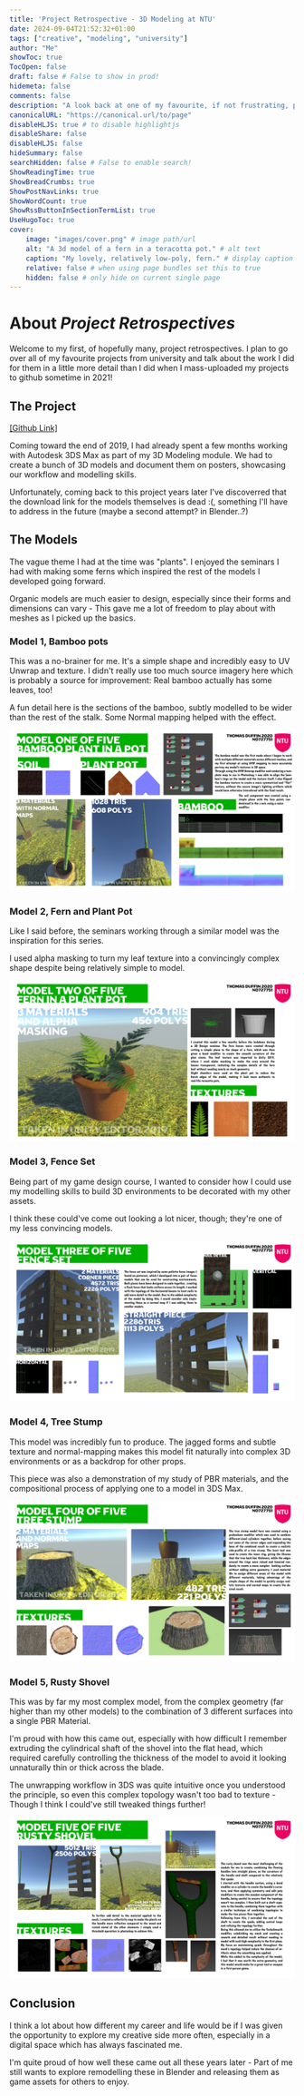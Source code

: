 ```yaml
---
title: 'Project Retrospective - 3D Modeling at NTU'
date: 2024-09-04T21:52:32+01:00
tags: ["creative", "modeling", "university"]
author: "Me"
showToc: true
TocOpen: false
draft: false # False to show in prod! 
hidemeta: false
comments: false
description: "A look back at one of my favourite, if not frustrating, projects."
canonicalURL: "https://canonical.url/to/page"
disableHLJS: true # to disable highlightjs
disableShare: false
disableHLJS: false
hideSummary: false
searchHidden: false # False to enable search!
ShowReadingTime: true
ShowBreadCrumbs: true
ShowPostNavLinks: true
ShowWordCount: true
ShowRssButtonInSectionTermList: true
UseHugoToc: true
cover:
    image: "images/cover.png" # image path/url
    alt: "A 3d model of a fern in a teracotta pot." # alt text
    caption: "My lovely, relatively low-poly, fern." # display caption under cover
    relative: false # when using page bundles set this to true
    hidden: false # only hide on current single page
---
```


# About *Project Retrospectives*

Welcome to my first, of hopefully many, project retrospectives. I plan to go over all of my favourite projects from university and talk about the work I did for them in a little more detail than I did when I mass-uploaded my projects to github sometime in 2021!

## The Project

[[Github Link]](https://github.com/TDuffinNTU/2nd-Year-3DS-Max-Portfolio?tab=readme-ov-file)

Coming toward the end of 2019, I had already spent a few months working with Autodesk 3DS Max as part of my 3D Modeling module. We had to create a bunch of 3D models and document them on posters, showcasing our workflow and modelling skills.

Unfortunately, coming back to this project years later I've discoverred that the download link for the models themselves is dead :(, something I'll have to address in the future (maybe a second attempt? in Blender..?)

## The Models

The vague theme I had at the time was "plants". I enjoyed the seminars I had with making some ferns which inspired the rest of the models I developed going forward.

Organic models are much easier to design, especially since their forms and dimensions can vary - This gave me a lot of freedom to play about with meshes as I picked up the basics.

### Model 1, Bamboo pots

This was a no-brainer for me. It's a simple shape and incredibly easy to UV Unwrap and texture. I didn't really use too much source imagery here which is probably a source for improvement: Real bamboo actually has some leaves, too!

A fun detail here is the sections of the bamboo, subtly modelled to be wider than the rest of the stalk. Some Normal mapping helped with the effect.

![poster 1](images/POSTERS-01.png)

### Model 2, Fern and Plant Pot

Like I said before, the seminars working through a similar model was the inspiration for this series.

I used alpha masking to turn my leaf texture into a convincingly complex shape despite being relatively simple to model.

![poster 2](images/POSTERS-02.png)

### Model 3, Fence Set

Being part of my game design course, I wanted to consider how I could use my modelling skills to build 3D environments to be decorated with my other assets.

I think these could've come out looking a lot nicer, though; they're one of my less convincing models.

![poster 3](images/POSTERS-03.png)

### Model 4, Tree Stump

This model was incredibly fun to produce. The jagged forms and subtle texture and normal-mapping makes this model fit naturally into complex 3D environments or as a backdrop for other props.

This piece was also a demonstration of my study of PBR materials, and the compositional process of applying one to a model in 3DS Max.

![poster 4](images/POSTERS-04.png)

### Model 5, Rusty Shovel

This was by far my most complex model, from the complex geometry (far higher than my other models) to the combination of 3 different surfaces into a single PBR Material.

I'm proud with how this came out, especially with how difficult I remember extruding the cylindrical shaft of the shovel into the flat head, which required carefully controlling the thickness of the model to avoid it looking unnaturally thin or thick across the blade.

The unwrapping workflow in 3DS was quite intuitive once you understood the principle, so even this complex topology wasn't too bad to texture - Though I think I could've still tweaked things further!

![poster 5](images/POSTERS-05.png)

## Conclusion

I think a lot about how different my career and life would be if I was given the opportunity to explore my creative side more often, especially in a digital space which has always fascinated me.

I'm quite proud of how well these came out all these years later - Part of me still wants to explore remodelling these in Blender and releasing them as game assets for others to enjoy.

